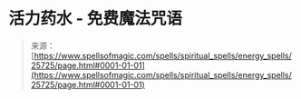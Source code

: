 <!--yml

分类：未分类

日期：2024年06月12日 19:12:48

-->

# 活力药水 - 免费魔法咒语

> 来源：[https://www.spellsofmagic.com/spells/spiritual_spells/energy_spells/25725/page.html#0001-01-01](https://www.spellsofmagic.com/spells/spiritual_spells/energy_spells/25725/page.html#0001-01-01)
